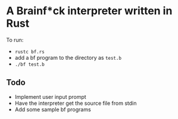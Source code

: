 # A Brainf*ck interpreter written in Rust

To run:
- `rustc bf.rs`
- add a bf program to the directory as `test.b`
- `./bf test.b`

## Todo
- Implement user input prompt
- Have the interpreter get the source file from stdin
- Add some sample bf programs
